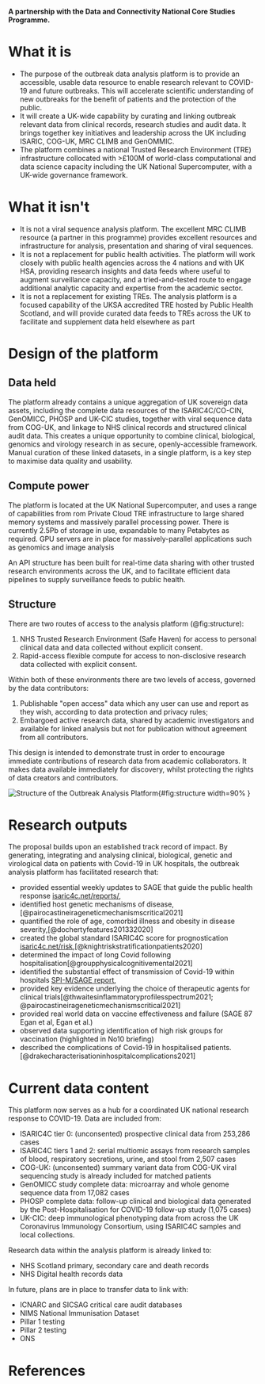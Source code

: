 

<!--
Outbreak data analysis platform
-->

**A partnership with the Data and Connectivity National Core Studies Programme.**


# What it is

- The purpose of the outbreak data analysis platform is to provide an accessible, usable data resource to enable research relevant to COVID-19 and future outbreaks. This will accelerate scientific understanding of new outbreaks for the benefit of patients and the protection of the public.
- It will create a UK-wide capability by curating and linking outbreak relevant data from clinical records, research studies and audit data. It brings together key initiatives and leadership across the UK including ISARIC, COG-UK, MRC CLIMB and GenOMMIC. 
- The platform combines a national Trusted Research Environment (TRE) infrastructure collocated with >£100M of world-class computational and data science capacity including the UK National Supercomputer, with a UK-wide governance framework.


# What it isn't

- It is not a viral sequence analysis platform. The excellent MRC CLIMB resource (a partner in this programme) provides excellent resources and infrastructure for analysis, presentation and sharing of viral sequences.
- It is not a replacement for public health activities. The platform will work closely with public health agencies across the 4 nations and with UK HSA, providing research insights and data feeds where useful to augment surveillance capacity, and a tried-and-tested route to engage additional analytic capacity and expertise from the academic sector.
- It is not a replacement for existing TREs. The analysis platform is a focused capability of the UKSA accredited TRE hosted by Public Health Scotland, and will provide curated data feeds to TREs across the UK to facilitate and supplement data held elsewhere as part 


# Design of the platform

## Data held

The platform already contains a unique aggregation of UK sovereign data assets, including the complete data resources of the ISARIC4C/CO-CIN, GenOMICC, PHOSP and UK-CIC studies, together with viral sequence data from COG-UK, and linkage to NHS clinical records and structured clinical audit data. This creates a unique opportunity to combine clinical, biological, genomics and virology research in as secure, openly-accessible framework. Manual curation of these linked datasets, in a single platform, is a key step to maximise data quality and usability.

## Compute power

The platform is located at the UK National Supercomputer, and uses a range of capabilities from rom Private Cloud TRE infrastructure to large shared memory systems and massively parallel processing power. There is currently 2.5Pb of storage in use, expandable to many Petabytes as required. GPU servers are in place for massively-parallel applications such as genomics and image analysis

An API structure has been built for real-time data sharing with other trusted research environments across the UK, and to facilitate efficient data pipelines to supply surveillance feeds to public health.


## Structure

There are two routes of access to the analysis platform (@fig:structure):

1. NHS Trusted Research Environment (Safe Haven) for access to personal clinical data and data collected without explicit consent.
2. Rapid-access flexible compute for access to non-disclosive research data collected with explicit consent.

Within both of these environments there are two levels of access, governed by the data contributors:

1. Publishable "open access" data which any user can use and report as they wish, according to data protection and privacy rules;
2. Embargoed active research data, shared by academic investigators and available for linked analysis but not for publication without agreement from all contributors.

This design is intended to demonstrate trust in order to encourage immediate contributions of research data from academic collaborators. It makes data available immediately for discovery, whilst protecting the rights of data creators and contributors.

![Structure of the Outbreak Analysis Platform](https://isaric4c.net/img/ap/i4c-analysis-platform-updated.png){#fig:structure width=90% }


# Research outputs

The proposal builds upon an established track record of impact. By generating, integrating and analysing clinical, biological, genetic and virological data on patients with Covid-19 in UK hospitals, the outbreak analysis platform has facilitated research that:

- provided essential weekly updates to SAGE that guide the public health response [isaric4c.net/reports/](https://isaric4c.net/reports/), 
- identified host genetic mechanisms of disease, [@pairocastineirageneticmechanismscritical2021]
- quantified the role of age, comorbid illness and obesity in disease severity,[@dochertyfeatures201332020] 
- created the global standard ISARIC4C score for prognostication [isaric4c.net/risk](isaric4c.net/risk),[@knightriskstratificationpatients2020] 
- determined the impact of long Covid following hospitalisation[@groupphysicalcognitivemental2021]
- identified the substantial effect of transmission of Covid-19 within hospitals [SPI-M/SAGE report](https://assets.publishing.service.gov.uk/government/uploads/system/uploads/attachment_data/file/961210/S1056_Contribution_of_nosocomial_infections_to_the_first_wave.pdf),
- provided key evidence underlying the choice of therapeutic agents for clinical trials[@thwaitesinflammatoryprofilesspectrum2021; @pairocastineirageneticmechanismscritical2021]
- provided real world data on vaccine effectiveness and failure (SAGE 87 Egan et al,  Egan et al.) 
- observed data supporting identification of high risk groups for vaccination (highlighted in No10 briefing)
- described the complications of Covid-19 in hospitalised patients.[@drakecharacterisationinhospitalcomplications2021]

# Current data content

This platform now serves as a hub for a coordinated UK national research response to COVID-19. Data are included from:

- ISARIC4C tier 0: (unconsented) prospective clinical data from 253,286 cases
- ISARIC4C tiers 1 and 2: serial multiomic assays from research samples of blood, respiratory secretions, urine, and stool from 2,507 cases
- COG-UK: (unconsented) summary variant data from COG-UK viral sequencing study is already included for matched patients
- GenOMICC study complete data: microarray and whole genome sequence data from 17,082 cases
- PHOSP complete data: follow-up clinical and biological data generated by the Post-Hospitalisation for COVID-19 follow-up study (1,075 cases)
- UK-CIC: deep immunological phenotyping data from across the UK Coronavirus Immunology Consortium, using ISARIC4C samples and local collections.

Research data within the analysis platform is already linked to:

- NHS Scotland primary, secondary care and death records
- NHS Digital health records data

In future, plans are in place to transfer data to link with:

- ICNARC and SICSAG critical care audit databases
- NIMS National Immunisation Dataset
- Pillar 1 testing
- Pillar 2 testing
- ONS






<!--

![ISARIC4C study and data analysis platform](https://isaric4c.net/img/ap/i4c-map-updated.png){#fig:map width=60%}

Rules for the embargoed area:

The "under embargo" area contains raw, unpublished data shared by hospitals, investigators and research labs across the country. It exists to accelerate discovery in a global crisis. 

1. involve people early
The first rule of shared analysis is never to present data contributors with a *fait accompli* - that is, don't rush ahead and finish an analysis, or even worse, a manuscript, without letting the people who made it possible know what you're doing, and giving them an opportunity to contribute meaningfully to the design and write up. That means people at every stage in the procedure, from recruitment and management to laboratory and data analysis.
2. share your plans
All users in the embargo area will also have access to the ISARIC4C consortium-wide slack group and weekly meetings. When you come up with new ideas, post about them and discuss them with the rest of the consortium. 
3. primacy of data generation. For most analyses inside the embargo area, the novelty is in the samples and data themselves, rather than in the laboratory or computational analyses that finished the job. For each piece of work, ask yourself, why has no-one else done this yet? Did you make the cake, or just put icing on one? When you come to publish, share academic credit accordingly.

-->



<!--
# Background


## Earning trust from data contributors

The default position is that data are contributed under embargo, prohibiting publication or general release until authorised by the data contributor. All contributors will agree to abide by this rule in good faith. Embargoed data will be available to other contributors during the embargo period, and will be released into the open analysis platform at or before the time of the first pre-print report.

A critical determinant of success is building sufficient trust among contributors to ensure that data are contributed in an accessible format as early as possible. Data sharing within the ISARIC4C consortium continues to have the support and goodwill of contributors, because:
- there is a palpable urgency created by the COVID-19 crisis;
- the platform has earned the trust of contributors and will maintain it by enforcing embargo rules;
- there is a clear expectation from patients, the public, funders and government;
- there is primary benefit to data contributors to gain access to other unpublished data and analysis platforms.

## Principles

ISARIC4C is built on top of existing pandemic preparedness infrastructure, designed, established, maintained and tested during the interpandemic period (@fig:map),[@dunningopensourceclinical2014] and harmonised across the world.[@akhvledianiglobaloutbreakresearch2020] It is an open-access national resource: we have already shared data on 253,286 participants and 4273 samples with 26 external groups.

The success of ISARIC4C is largely due to the following foundational principles:

- no group, funder, collaborator or other party will have exclusive access to data or samples
- consortium resources (samples, data and funds) will be prioritised according to likelihood of rapid impact on the COVID-19 pandemic
- all data generated using ISARIC4C resources is shared in a machine-readable format within the Integrated Analysis Platform

## Open analysis platform for deidentified data

The analysis platform is being used to provide itegrated analyses of genetic associations with multiple phenotypes,[@canela-xandriAtlasGeneticAssociations2018] functional genomics,[@forrestpromoterlevelmammalianexpression2014] and multi-omics critical illness trajectories,[@neytonMolecularPatternsAcute2020] within the largest clinical study of COVID-19 anywhere in the world.[@dochertyfeatures20133patients2020]

The platform hosts overlapping datasets from across the UK. Individual patient consent enables sharing of linked whole-genome sequence data, whole-blood transcriptomics, proteomics, cytokine measurements, viral load and sequence, and clinical data. This will enable a range of discovery science with direct therapeutic applications, including subphenotype classification and extended causal inference using Mendelian randomisation and related approaches.

Providing clean, linked, deidentified data in a format that is easily accessible to researchers from a range of backgrounds requires staff with a high level of skill in clinical epidemiology, data science, and software engineering. Data will be systematically cleansed and linked, missing data completed in an iterative process interacting with analysis teams, and presented in curated flat files and through an integrated relational database. This will be presented to users through four interfaces:

1. a user-friendly browsable interface enabling data selection and subgrouping through dropdown menus to subset patient populations by clinical and biological data and run *de novo* GWAS analyses using a GPU platform (GOLEM, Tenesa group), multivariable regression, propensity-matching, unsupervised clustering and other analyses.

2. flexible analysis through bespoke, secure virtual machines operated through a command line interface providing access to R, Python, and other software as required by the user.

3. a well-documented application programming interface (API) enabling external computational queries. This allows all data in the ISARIC4C platform to contribute to federated data analysis frameworks at national and international level. Collaborating groups such as OPENSafely and Genomics England will be able to run queries seamlessly from external platforms.

4. a limited, anonymised, downloadable dataset comprising key variables from all participants.

Deidentified data will be available openly to *bona fide* researchers for unrestricted analyses

## Data safe haven

A linked, secure NHS data safe haven will provide access to identifiable data, and data collected without individual patient consent, for qualified, approved researchers performing research to improve patient care. This incorporates full ISARIC COVID case report forms for 46,000 patients, together with health records linkage (CAG section 251 and PBPP approvals in place).

This will enable detailed, rich clinical analyses with corrections for confounding and bias caused by social factors, comorbid illness and medications, and opens a range of detailed information to characterise acute disease using clinical measurements acquired from electronic health records.


| Dataset                           | Governance responsibility | Delegates  |
| --------------------------------- | ------------------------ | -------------------------------------------- |
| [ISARIC4C TIERS 0(CO-CIN)/1/2](https://isaric4c.net/analysis-platform)   | Kenneth Baillie (for IDAMAC) | Calum Semple; Gary Leeming; Andy Law;  Wilna Oosthuyzen |
| COG-UK | Sharon Peacock   | Ewan Harrison |
| PHOSP  | Chris Brightling | Aarti Parmar  |
| [GenOMICC](https://genomicc.org/data)   | Kenneth Baillie  | Andy Law; Alison Meynert; Wilna Oosthuyzen  |
| UK CIC | Paul Moss  |   |
| [SICSAG](https://www.isdscotland.org/Health-Topics/Scottish-Healthcare-Audits/Scottish-Intensive-Care-Society-Audit-Group/) | Naz Lone (for SICSAG steering committee) |   |
| [Outpatients (SMR00)](https://www.ndc.scot.nhs.uk/National-Datasets/data.asp?ID=1&SubID=4) |   |   |
| [GeneralAcute and Inpatient Day Case dataset (SMR01)](https://www.ndc.scot.nhs.uk/National-Datasets/data.asp?ID=1&SubID=5)  |   |   |
| [Prescribing Information System (PIS)](https://www.isdscotland.org/health-topics/prescribing-and-medicines/_docs/Open_Data_Glossary_of_Terms.pdf?1) |   |   |
| [NRS Deaths](https://www.ndc.scot.nhs.uk/National-Datasets/data.asp?ID=3&SubID=13)   |   |   |
| Primary Care | GP committee  |   |
| NHS England  |   |   |
| NIMS National Immunisation Dataset   |   |   |
| Pillar 1 testing   |   |   |
| Pillar 2 testing   |   |   |

-->

<!--
## Use cases

Genomics person docker containers

-->



# References





